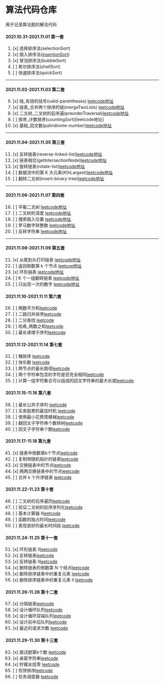 # 算法代码仓库

  用于记录算法题的解法代码
  
#### 2021.10.31-2021.11.01 第一套

1. [x] 选择排序法(selectionSort)
2. [x] 插入排序法([insertionSort](https://github.com/crazyyoung1020/algorithm/blob/main/insertionSort.js))
3. [x] 冒泡排序法(bubbleSort)
4. [ ] 希尔排序法(shellSort)
5. [ ] 快速排序法(quickSort)

<hr>

#### 2021.11.02-2021.11.03 第二套

6. [x] 栈_有效的括号(valid-parentheses) [leetcode地址](https://leetcode-cn.com/problems/valid-parentheses/)
7. [x] 链表_合并两个排序的链(mergeTwoLists) [leetcode地址](https://leetcode-cn.com/problems/he-bing-liang-ge-pai-xu-de-lian-biao-lcof/)
8. [x] 二叉树_二叉树的前序遍(preorderTraversal)[leetcode地址](https://leetcode-cn.com/problems/binary-tree-preorder-traversal/)
9. [ ] 排序_计数排序(countingSort)[leetcode地址]
10. [x] 基础_回文数(palindrome-number)[leetcode地址](https://leetcode-cn.com/problems/palindrome-number/)

<hr>

#### 2021.11.04-2021.11.05 第三套

11. [x] 反转链表(reverse-linked-list)[leetcode地址](https://leetcode-cn.com/problems/UHnkqh/)
12. [x] 链表相交(getIntersectionNode)[leetcode地址](https://leetcode-cn.com/problems/intersection-of-two-linked-lists-lcci/)
13. [x] 旋转链表(rotate-list)[leetcode地址](https://leetcode-cn.com/problems/rotate-list/)
14. [ ] 数据流中的第 K 大元素(KthLargest)[leetcode地址](https://leetcode-cn.com/problems/invert-binary-tree/)
15. [ ] 翻转二叉树(invert-binary-tree)[leetcode地址](https://leetcode-cn.com/problems/invert-binary-tree/)

<hr>

#### 2021.11.06-2021.11.07 第四套

16. [ ] 平衡二叉树 [leetcode地址](https://leetcode-cn.com/problems/balanced-binary-tree)
17. [ ] 二叉树的深度 [leetcode地址](https://leetcode-cn.com/problems/er-cha-shu-de-shen-du-lcof)
18. [ ] 搜索插入位置 [leetcode地址](https://leetcode-cn.com/problems/search-insert-position/)
19. [ ] 罗马数字转整数 [leetcode地址](https://leetcode-cn.com/problems/roman-to-integer)
20. [ ] 反转字符串 [leetcode地址](https://leetcode-cn.com/problems/reverse-string/)

<hr>

#### 2021.11.08-2021.11.09 第五套

21. [x] 从尾到头打印链表 [leetcode地址](https://leetcode-cn.com/problems/cong-wei-dao-tou-da-yin-lian-biao-lcof)
22. [ ] 返回倒数第 k 个节点 [leetcoe地址](https://leetcode-cn.com/problems/kth-node-from-end-of-list-lcci/)
23. [x] 环形链表 [leetcode地址](https://leetcode-cn.com/problems/linked-list-cycle/)
24. [ ] K 个一组翻转链表 [leetcode地址](https://leetcode-cn.com/problems/reverse-nodes-in-k-group)
25. [ ] 只出现一次的数字 [leetcode地址](https://leetcode-cn.com/problems/WGki4K)

#### 2021.11.10-2021.11.11 第六套

26. [ ] 两数平方和[leetcode](https://leetcode-cn.com/problems/sum-of-square-numbers/description/)
27. [ ] 二路归并排序[leetcode](https://leetcode-cn.com/problems/sort-an-array/)
28. [ ] 二分查找 [leetcode](https://leetcode-cn.com/problems/binary-search)
29. [ ] 哈希_两数之和[leetcode](https://leetcode-cn.com/problems/two-sum/)
30. [ ] 最长递增子序列[leetcode](https://leetcode-cn.com/problems/longest-increasing-subsequence)

#### 2021.11.12-2021.11.14 第七套

31. [ ] 桶排序 [leetcode](https://leetcode-cn.com/problems/top-k-frequent-elements/description/)
32. [ ] 快乐数 [leetcode](https://leetcode-cn.com/problems/happy-number/)
33. [ ] 两节点的最长路径[leetcode](https://leetcode.com/problems/diameter-of-binary-tree/description/)
34. [ ] 两个字符串包含的字符是否完全相同[leetcode](https://leetcode-cn.com/problems/valid-anagram/description/)
35. [ ] 计算一组字符集合可以组成的回文字符串的最大长度[leetcode](https://leetcode-cn.com/problems/longest-palindrome/description/)

#### 2021.11.15-11.16 第八套

36. [ ] 最长公共子序列 [leetcode](https://leetcode-cn.com/problems/qJnOS7/)
37. [ ] 买卖股票的最佳时机 [leetcode](https://leetcode-cn.com/problems/best-time-to-buy-and-sell-stock)
38. [ ] 使用最小花费爬楼梯[leetcode](https://leetcode-cn.com/problems/min-cost-climbing-stairs/)
39. [ ] 翻回文子字符串个数转树[leetcode](https://leetcode.com/problems/invert-binary-tree/description/)
40. [ ] 回文子字符串个数[leetcode](https://leetcode-cn.com/problems/palindromic-substrings/description/)

#### 2021.11.17-11.18 第九套

41. [x] 链表中倒数第k个节点[leetcode](https://leetcode-cn.com/problems/lian-biao-zhong-dao-shu-di-kge-jie-dian-lcof/)
42. [ ] 复制带随机指针的链表[leetcode](https://leetcode-cn.com/problems/copy-list-with-random-pointer/)
43. [x] 交换链表中的节点[leetcode](https://leetcode-cn.com/problems/swapping-nodes-in-a-linked-list/)
44. [x] 两两交换链表中的节点[leetcode](https://leetcode-cn.com/problems/swap-nodes-in-pairs/)
45. [ ] 合并 k 个升序链表 [leetcode](https://leetcode-cn.com/problems/merge-k-sorted-lists/)
#### 2021.11.22-11.23 第十套

46. [ ] 二叉树的后序遍历[leetcode](https://leetcode-cn.com/problems/binary-tree-postorder-traversal/)
47. [ ] 验证二叉树的前序序列化[leetcode](https://leetcode-cn.com/problems/verify-preorder-serialization-of-a-binary-tree/)
48. [ ] 基本计算器 II[leetcode](https://leetcode-cn.com/problems/basic-calculator-ii/)
49. [ ] 函数的独占时间[leetcode](https://leetcode-cn.com/problems/exclusive-time-of-functions/)
50. [ ] 表现良好的最长时间段 [leetcode](https://leetcode-cn.com/problems/longest-well-performing-interval/)

#### 2021.11.24-11.25 第十一套

51. [x] 环形链表 II[leetcode](https://leetcode-cn.com/problems/linked-list-cycle-ii/)
52. [x] 反转链表[leetcode](https://leetcode-cn.com/problems/reverse-linked-list)
53. [x] 反转链表 II[leetcode](https://leetcode-cn.com/problems/reverse-linked-list-ii)
54. [x] 删除链表的倒数第 N 个结点[leetcode](https://leetcode-cn.com/problems/remove-nth-node-from-end-of-list)
55. [x] 删除排序链表中的重复元素 [leetcode](https://leetcode-cn.com/problems/remove-duplicates-from-sorted-list)
56. [x] 删除排序链表中的重复元素 II [leetcode](https://leetcode-cn.com/problems/remove-duplicates-from-sorted-list-ii)

#### 2021.11.26-11.28 第十二套

57. [x] 分隔链表[leetcode](https://leetcode-cn.com/problems/partition-list)
58. [x] 设计循环队列[leetcode](https://leetcode-cn.com/problems/design-circular-queue)
59. [x] 设计循环双端队列[leetcode](https://leetcode-cn.com/problems/design-circular-deque)
60. [x] 设计前中后队列[leetcode](https://leetcode-cn.com/problems/design-front-middle-back-queue)
61. [x] 最近的请求次数 [leetcode](https://leetcode-cn.com/problems/number-of-recent-calls)

#### 2021.11.29-11.30 第十三套

62. [x] 面试题第k个数 [leetcode](https://leetcode-cn.com/problems/get-kth-magic-number-lcci)
63. [x] 亲密字符串[leetcode](https://leetcode-cn.com/problems/buddy-strings)
64. [x] 柠檬水找零 [leetcode](https://leetcode-cn.com/problems/lemonade-change)
65. [ ] 煎饼排序[leetcode](https://leetcode-cn.com/problems/pancake-sorting)
66. [ ] 任务调度器 [leetcode](https://leetcode-cn.com/problems/task-scheduler)











